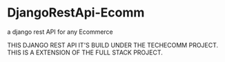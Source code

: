 # DjangoRestApi-Ecomm
a django rest API for any Ecommerce


THIS DJANGO REST API IT'S BUILD UNDER THE TECHECOMM PROJECT. THIS IS A EXTENSION OF THE FULL STACK PROJECT.

